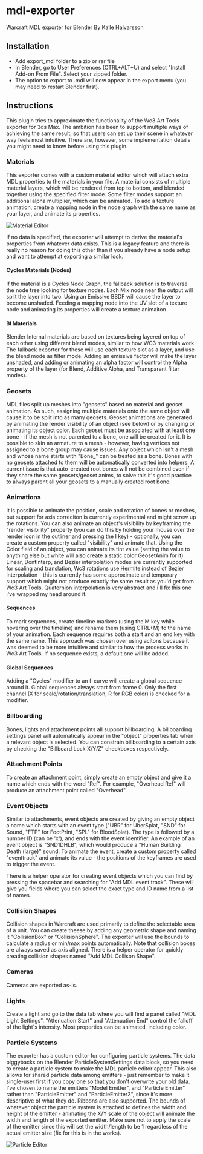 # mdl-exporter
Warcraft MDL exporter for Blender
By Kalle Halvarsson

## Installation
* Add export_mdl folder to a zip or rar file
* In Blender, go to User Preferences (CTRL+ALT+U) and select "Install Add-on From File". Select your zipped folder.
* The option to export to .mdl will now appear in the export menu (you may need to restart Blender first).

## Instructions
This plugin tries to approximate the functionality of the Wc3 Art Tools exporter for 3ds Max. The ambition has been to support multiple ways of achieving the same result, so that users can set up their scene in whatever way feels most intuitive. There are, however, some implementation details you might need to know before using this plugin.

### Materials
This exporter comes with a custom material editor which will attach extra MDL properties to the materials in your file. A material consists of multiple material layers, which will be rendered from top to bottom, and blended together using the specified filter mode. Some filter modes support an additional alpha multiplier, which can be animated. To add a texture animation, create a mapping node in the node graph with the same name as your layer, and animate its properties.

![Material Editor](https://github.com/khalv/mdl-exporter/blob/master/images/Material%20Editor.jpg)

If no data is specified, the exporter will attempt to derive the material's properties from whatever data exists. This is a legacy feature and there is really no reason for doing this other than if you already have a node setup and want to attempt at exporting a similar look. 

#### Cycles Materials (Nodes)
If the material is a Cycles Node Graph, the fallback solution is to traverse the node tree looking for texture nodes. Each Mix node near the output will split the layer into two. Using an Emissive BSDF will cause the layer to become unshaded. Feeding a mapping node into the UV slot of a texture node and animating its properties will create a texture animaiton. 

#### BI Materials
Blender Internal materials are based on textures being layered on top of each other using different blend modes, similar to how WC3 materials work. The fallback exporter for these will use each texture slot as a layer, and use the blend mode as filter mode. Adding an emissive factor will make the layer unshaded, and adding or animating an alpha factor will control the Alpha property of the layer (for Blend, Additive Alpha, and Transparent filter modes). 

### Geosets
MDL files split up meshes into "geosets" based on material and geoset animation. As such, assigning multiple materials onto the same object will cause it to be split into as many geosets. Geoset animations are generated by animating the render visibility of an object (see below) or by changing or animating its object color. Each geoset must be associated with at least one bone - if the mesh is not parented to a bone, one will be created for it. It is possible to skin an armature to a mesh - however, having vertices not assigned to a bone group may cause issues. Any object which isn't a mesh and whose name starts with "Bone_" can be treated as a bone. Bones with no geosets attached to them will be automatically converted into helpers. A current issue is that auto-created root bones will not be combined even if they share the same geosets/geoset anims, to solve this it's good practice to always parent all your geosets to a manually created root bone. 

### Animations
It is possible to animate the position, scale and rotation of bones or meshes, but support for axis correciton is currently experimental and might screw up the rotations. You can also animate an object's visibility by keyframing the "render visibility" property (you can do this by holding your mouse over the render icon in the outliner and pressing the I key) - optionally, you can create a custom property called "visibility" and animate that. Using the Color field of an object, you can animate its tint value (setting the value to anything else but white will also create a static color GeosetAnim for it). Linear, DontInterp, and Bezier interpolation modes are currently supported for scaling and translation, Wc3 rotations use Hermite instead of Bezier interpolation - this is currently has some approximate and temporary support which might not produce exactly the same result as you'd get from Wc3 Art Tools. Quaternion interpolation is very abstract and i'll fix this one i've wrapped my head around it. 

#### Sequences
To mark sequences, create timeline markers (using the M key while hovering over the timeline) and rename them (using CTRL+M) to the name of your animation. Each sequence requires both a start and an end key with the same name. This approach was chosen over using acitons because it was deemed to be more intuitive and similar to how the process works in Wc3 Art Tools. If no sequence exists, a default one will be added.

#### Global Sequences
Adding a "Cycles" modifier to an f-curve will create a global sequence around it. Global sequences always start from frame 0. Only the first channel (X for scale/rotation/translation, R for RGB color) is checked for a modifier. 

### Billboarding
Bones, lights and attachment points all support billboarding. A billboarding settings panel will automatically appear in the "object" properties tab when a relevant object is selected. You can constrain billboarding to a certain axis by checking the "Billboard Lock X/Y/Z" checkboxes respectively.

### Attachment Points
To create an attachment point, simply create an empty object and give it a name which ends with the word "Ref". For example, "Overhead Ref" will produce an attachment point called "Overhead". 

### Event Objects
Similar to attachments, event objects are created by giving an empty object a name which starts with an event type ("UBR" for UberSplat, "SND" for Sound, "FTP" for FootPrint, "SPL" for BloodSplat). The type is followed by a number ID (can be 'x'), and ends with the event identifier. An example of an event object is "SND1DHLB", which would produce a "Human Building Death (large)" sound. To animate the event, create a custom property called "eventtrack" and animate its value - the positions of the keyframes are used to trigger the event.

There is a helper operator for creating event objects which you can find by pressing the spacebar and searching for "Add MDL event track". These will give you fields where you can select the exact type and ID name from a list of names.

### Collision Shapes
Collision shapes in Warcraft are used primarily to define the selectable area of a unit. You can create theese by adding any geometric shape and naming it "CollisionBox" or "CollisionSphere". The exporter will use the bounds to calculate a radius or min/max points automatically. Note that collision boxes are always saved as axis aligned. There is a helper operator for quickly creating collision shapes named "Add MDL Collison Shape".

### Cameras
Cameras are exported as-is.

### Lights
Create a light and go to the data tab where you will find a panel called "MDL Light Settings". "Attenuation Start" and "Attenuation End" control the falloff of the light's intensity. Most properties can be animated, including color. 

### Particle Systems
The exporter has a custom editor for configuring particle systems. The data piggybacks on the Blender ParticleSystemSettings data block, so you need to create a particle system to make the MDL particle editor appear. This also allows for shared particle data among emitters - just remember to make it single-user first if you copy one so that you don't overwrite your old data. I've chosen to name the emitters "Model Emitter", and "Particle Emitter" rather than "ParticleEmitter" and "ParticleEmitter2", since it's more descriptive of what they do. Ribbons are also supported. The bounds of whatever object the particle system is attached to defines the width and height of the emitter - animating the X/Y scale of the object will animate the width and length of the exported emitter. Make sure not to apply the scale of the emitter since this will set the width/length to be 1 regardless of the actual emitter size (fix for this is in the works). 

![Particle Editor](https://github.com/khalv/mdl-exporter/blob/master/images/Particle%20Editor.jpg)


